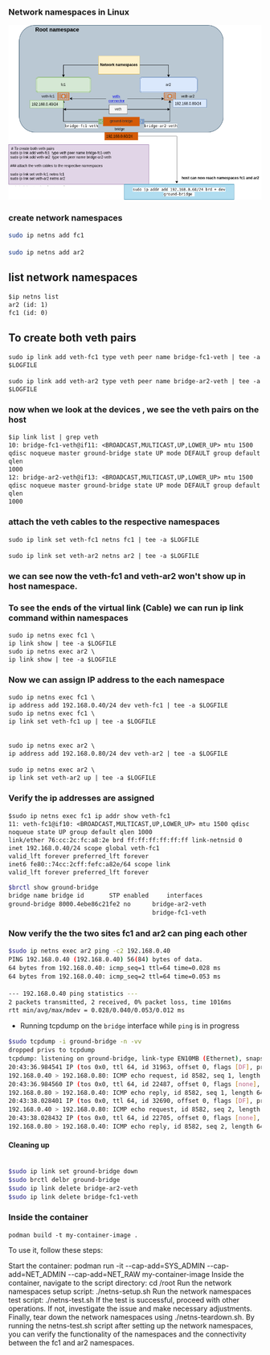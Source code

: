 ﻿
### Network namespaces in Linux 
![network namespaces ](https://github.com/get-mesh-status/network-namespaces/blob/master/netw-ns-1.drawio.png)
### create network namespaces 
```sh
sudo ip netns add fc1 
  
sudo ip netns add ar2 
```
## list network namespaces  
```  
$ip netns list  
ar2 (id: 1)  
fc1 (id: 0)
```
## To create both veth pairs
```  
sudo ip link add veth-fc1 type veth peer name bridge-fc1-veth | tee -a $LOGFILE  
  
sudo ip link add veth-ar2 type veth peer name bridge-ar2-veth | tee -a $LOGFILE  
 ``` 
### now when we look at the devices , we see the veth pairs on the host  
```
$ip link list | grep veth  
10: bridge-fc1-veth@if11: <BROADCAST,MULTICAST,UP,LOWER_UP> mtu 1500 qdisc noqueue master ground-bridge state UP mode DEFAULT group default qlen  
1000  
12: bridge-ar2-veth@if13: <BROADCAST,MULTICAST,UP,LOWER_UP> mtu 1500 qdisc noqueue master ground-bridge state UP mode DEFAULT group default qlen  
1000
```  
  
  
### attach the veth cables to the respective namespaces  
```
sudo ip link set veth-fc1 netns fc1 | tee -a $LOGFILE  
  
sudo ip link set veth-ar2 netns ar2 | tee -a $LOGFILE  
```  
### we can see now the veth-fc1 and veth-ar2 won't show up in host namespace.  
  
### To see the ends of the virtual link (Cable) we can run ip link command within namespaces  
  ```
sudo ip netns exec fc1 \  
ip link show | tee -a $LOGFILE  
sudo ip netns exec ar2 \  
ip link show | tee -a $LOGFILE  
  ```
  
### Now we can assign IP address to the each namespace  
```  
sudo ip netns exec fc1 \  
ip address add 192.168.0.40/24 dev veth-fc1 | tee -a $LOGFILE  
sudo ip netns exec fc1 \  
ip link set veth-fc1 up | tee -a $LOGFILE  
  
  
sudo ip netns exec ar2 \  
ip address add 192.168.0.80/24 dev veth-ar2 | tee -a $LOGFILE  
  
sudo ip netns exec ar2 \  
ip link set veth-ar2 up | tee -a $LOGFILE  
```
  
### Verify the ip addresses are assigned  
  ```
  $sudo ip netns exec fc1 ip addr show veth-fc1  
11: veth-fc1@if10: <BROADCAST,MULTICAST,UP,LOWER_UP> mtu 1500 qdisc noqueue state UP group default qlen 1000  
link/ether 76:cc:2c:fc:a8:2e brd ff:ff:ff:ff:ff:ff link-netnsid 0  
inet 192.168.0.40/24 scope global veth-fc1  
valid_lft forever preferred_lft forever  
inet6 fe80::74cc:2cff:fefc:a82e/64 scope link  
valid_lft forever preferred_lft forever
```

```sh 
$brctl show ground-bridge  
bridge name bridge id 		STP enabled 	interfaces  
ground-bridge 8000.4ebe86c21fe2 no 		bridge-ar2-veth  
										bridge-fc1-veth
```

### Now verify the the two sites fc1 and ar2 can ping each other  
  
```sh
$sudo ip netns exec ar2 ping -c2 192.168.0.40  
PING 192.168.0.40 (192.168.0.40) 56(84) bytes of data.  
64 bytes from 192.168.0.40: icmp_seq=1 ttl=64 time=0.028 ms  
64 bytes from 192.168.0.40: icmp_seq=2 ttl=64 time=0.053 ms  
  
--- 192.168.0.40 ping statistics ---  
2 packets transmitted, 2 received, 0% packet loss, time 1016ms  
rtt min/avg/max/mdev = 0.028/0.040/0.053/0.012 ms
```
* Running tcpdump on the `bridge` interface while `ping` is in progress
```sh
$sudo tcpdump -i ground-bridge -n -vv  
dropped privs to tcpdump  
tcpdump: listening on ground-bridge, link-type EN10MB (Ethernet), snapshot length 262144 bytes  
20:43:36.984541 IP (tos 0x0, ttl 64, id 31963, offset 0, flags [DF], proto ICMP (1), length 84)  
192.168.0.40 > 192.168.0.80: ICMP echo request, id 8582, seq 1, length 64  
20:43:36.984560 IP (tos 0x0, ttl 64, id 22487, offset 0, flags [none], proto ICMP (1), length 84)  
192.168.0.80 > 192.168.0.40: ICMP echo reply, id 8582, seq 1, length 64  
20:43:38.028401 IP (tos 0x0, ttl 64, id 32690, offset 0, flags [DF], proto ICMP (1), length 84)  
192.168.0.40 > 192.168.0.80: ICMP echo request, id 8582, seq 2, length 64  
20:43:38.028432 IP (tos 0x0, ttl 64, id 22705, offset 0, flags [none], proto ICMP (1), length 84)  
192.168.0.80 > 192.168.0.40: ICMP echo reply, id 8582, seq 2, length 64
```

#### Cleaning up 
```sh 

$sudo ip link set ground-bridge down  
$sudo brctl delbr ground-bridge  
$sudo ip link delete bridge-ar2-veth  
$sudo ip link delete bridge-fc1-veth  
```

### Inside the container 
```
podman build -t my-container-image . 
```
To use it, follow these steps:

Start the container: podman run -it --cap-add=SYS_ADMIN --cap-add=NET_ADMIN --cap-add=NET_RAW my-container-image
Inside the container, navigate to the script directory: cd /root
Run the network namespaces setup script: ./netns-setup.sh
Run the network namespaces test script: ./netns-test.sh
If the test is successful, proceed with other operations. If not, investigate the issue and make necessary adjustments.
Finally, tear down the network namespaces using ./netns-teardown.sh.
By running the netns-test.sh script after setting up the network namespaces, you can verify the functionality of the namespaces and the connectivity between the fc1 and ar2 namespaces.

